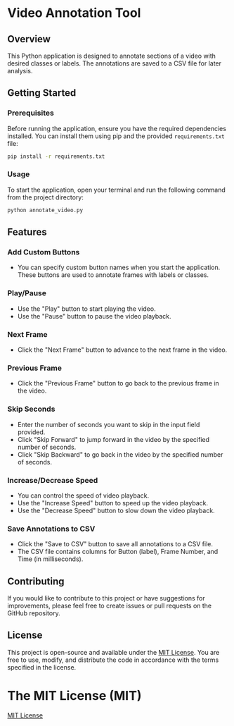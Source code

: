# Video Annotation Tool

## Overview
This Python application is designed to annotate sections of a video with desired classes or labels. The annotations are saved to a CSV file for later analysis.

## Getting Started

### Prerequisites
Before running the application, ensure you have the required dependencies installed. You can install them using pip and the provided `requirements.txt` file:
```bash
pip install -r requirements.txt
```
### Usage
To start the application, open your terminal and run the following command from the project directory:
```bash
python annotate_video.py
```

## Features

### Add Custom Buttons
- You can specify custom button names when you start the application. These buttons are used to annotate frames with labels or classes.

### Play/Pause
- Use the "Play" button to start playing the video.
- Use the "Pause" button to pause the video playback.

### Next Frame
- Click the "Next Frame" button to advance to the next frame in the video.

### Previous Frame
- Click the "Previous Frame" button to go back to the previous frame in the video.

### Skip Seconds
- Enter the number of seconds you want to skip in the input field provided.
- Click "Skip Forward" to jump forward in the video by the specified number of seconds.
- Click "Skip Backward" to go back in the video by the specified number of seconds.

### Increase/Decrease Speed
- You can control the speed of video playback.
- Use the "Increase Speed" button to speed up the video playback.
- Use the "Decrease Speed" button to slow down the video playback.

### Save Annotations to CSV
- Click the "Save to CSV" button to save all annotations to a CSV file.
- The CSV file contains columns for Button (label), Frame Number, and Time (in milliseconds).

## Contributing
If you would like to contribute to this project or have suggestions for improvements, please feel free to create issues or pull requests on the GitHub repository.

## License

This project is open-source and available under the [MIT License](LICENSE). You are free to use, modify, and distribute the code in accordance with the terms specified in the license.

The MIT License (MIT)
=====================

[MIT License](https://opensource.org/licenses/MIT)